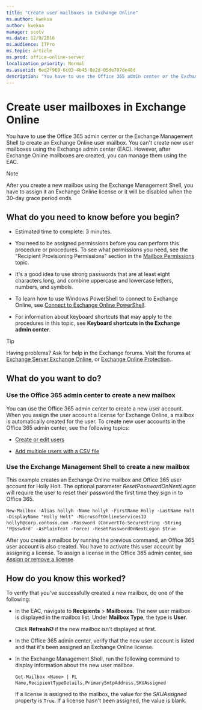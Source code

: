 ```yaml
---
title: "Create user mailboxes in Exchange Online"
ms.author: kwekua
author: kwekua
manager: scotv
ms.date: 12/9/2016
ms.audience: ITPro
ms.topic: article
ms.prod: office-online-server
localization_priority: Normal
ms.assetid: 6ed2f969-6c03-4b45-8e2d-05de787de48d
description: "You have to use the Office 365 admin center or the Exchange Management Shell to create an Exchange Online user mailbox. You can't create new user mailboxes using the Exchange admin center (EAC). However, after Exchange Online mailboxes are created, you can manage them using the EAC."
---
```


# Create user mailboxes in Exchange Online

You have to use the Office 365 admin center or the Exchange Management Shell to create an Exchange Online user mailbox. You can't create new user mailboxes using the Exchange admin center (EAC). However, after Exchange Online mailboxes are created, you can manage them using the EAC.
  
> [!NOTE]
> After you create a new mailbox using the Exchange Management Shell, you have to assign it an Exchange Online license or it will be disabled when the 30-day grace period ends. 
  
## What do you need to know before you begin?

- Estimated time to complete: 3 minutes.
    
- You need to be assigned permissions before you can perform this procedure or procedures. To see what permissions you need, see the "Recipient Provisioning Permissions" section in the [Mailbox Permissions](http://technet.microsoft.com/library/5b690bcb-c6df-4511-90e1-08ca91f43b37.aspx) topic. 
    
- It's a good idea to use strong passwords that are at least eight characters long, and combine uppercase and lowercase letters, numbers, and symbols.
    
- To learn how to use Windows PowerShell to connect to Exchange Online, see [Connect to Exchange Online PowerShell](https://go.microsoft.com/fwlink/p/?linkid=396554).
    
- For information about keyboard shortcuts that may apply to the procedures in this topic, see **Keyboard shortcuts in the Exchange admin center**.
    
> [!TIP]
> Having problems? Ask for help in the Exchange forums. Visit the forums at [Exchange Server](https://go.microsoft.com/fwlink/p/?linkId=60612),[Exchange Online](https://go.microsoft.com/fwlink/p/?linkId=267542), or [Exchange Online Protection](https://go.microsoft.com/fwlink/p/?linkId=285351).. 
  
## What do you want to do?

### Use the Office 365 admin center to create a new mailbox

You can use the Office 365 admin center to create a new user account. When you assign the user account a license for Exchange Online, a mailbox is automatically created for the user. To create new user accounts in the Office 365 admin center, see the following topics:
  
- [Create or edit users](https://go.microsoft.com/fwlink/p/?LinkId=276796)
    
- [Add multiple users with a CSV file](https://go.microsoft.com/fwlink/p/?LinkId=279605)
    
### Use the Exchange Management Shell to create a new mailbox

This example creates an Exchange Online mailbox and Office 365 user account for Holly Holt. The optional parameter  _ResetPasswordOnNextLogon_ will require the user to reset their password the first time they sign in to Office 365. 
  
```
New-Mailbox -Alias hollyh -Name hollyh -FirstName Holly -LastName Holt -DisplayName "Holly Holt" -MicrosoftOnlineServicesID hollyh@corp.contoso.com -Password (ConvertTo-SecureString -String 'P@ssw0rd' -AsPlainText -Force) -ResetPasswordOnNextLogon $true
```

After you create a mailbox by running the previous command, an Office 365 user account is also created. You have to activate this user account by assigning a license. To assign a license in the Office 365 admin center, see [Assign or remove a license](https://go.microsoft.com/fwlink/p/?LinkId=276798).
  
## How do you know this worked?

To verify that you've successfully created a new mailbox, do one of the following:
  
- In the EAC, navigate to **Recipients** \> **Mailboxes**. The new user mailbox is displayed in the mailbox list. Under **Mailbox Type**, the type is **User**.
    
    Click **Refresh**![Refresh Icon](../media/ITPro_EAC_RefreshIcon.gif) if the new mailbox isn't displayed at first. 
    
- In the Office 365 admin center, verify that the new user account is listed and that it's been assigned an Exchange Online license.
    
- In the Exchange Management Shell, run the following command to display information about the new user mailbox.
    
  ```
  Get-Mailbox <Name> | FL Name,RecipientTypeDetails,PrimarySmtpAddress,SKUAssigned
  ```

    If a license is assigned to the mailbox, the value for the  _SKUAssigned_ property is  `True`. If a license hasn't been assigned, the value is blank.
    

